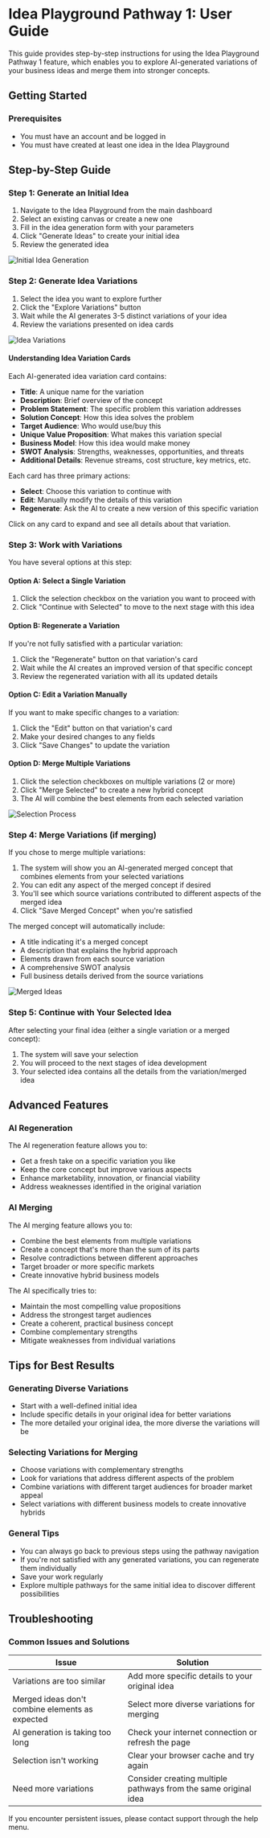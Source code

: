 # Idea Playground Pathway 1: User Guide

This guide provides step-by-step instructions for using the Idea Playground Pathway 1 feature, which enables you to explore AI-generated variations of your business ideas and merge them into stronger concepts.

## Getting Started

### Prerequisites
- You must have an account and be logged in
- You must have created at least one idea in the Idea Playground

## Step-by-Step Guide

### Step 1: Generate an Initial Idea

1. Navigate to the Idea Playground from the main dashboard
2. Select an existing canvas or create a new one
3. Fill in the idea generation form with your parameters
4. Click "Generate Ideas" to create your initial idea
5. Review the generated idea

![Initial Idea Generation](../assets/idea-pathway1/step1.png)

### Step 2: Generate Idea Variations

1. Select the idea you want to explore further
2. Click the "Explore Variations" button
3. Wait while the AI generates 3-5 distinct variations of your idea
4. Review the variations presented on idea cards

![Idea Variations](../assets/idea-pathway1/step2.png)

#### Understanding Idea Variation Cards

Each AI-generated idea variation card contains:
- **Title**: A unique name for the variation
- **Description**: Brief overview of the concept
- **Problem Statement**: The specific problem this variation addresses
- **Solution Concept**: How this idea solves the problem
- **Target Audience**: Who would use/buy this
- **Unique Value Proposition**: What makes this variation special
- **Business Model**: How this idea would make money
- **SWOT Analysis**: Strengths, weaknesses, opportunities, and threats
- **Additional Details**: Revenue streams, cost structure, key metrics, etc.

Each card has three primary actions:
- **Select**: Choose this variation to continue with
- **Edit**: Manually modify the details of this variation
- **Regenerate**: Ask the AI to create a new version of this specific variation

Click on any card to expand and see all details about that variation.

### Step 3: Work with Variations

You have several options at this step:

#### Option A: Select a Single Variation

1. Click the selection checkbox on the variation you want to proceed with
2. Click "Continue with Selected" to move to the next stage with this idea

#### Option B: Regenerate a Variation

If you're not fully satisfied with a particular variation:

1. Click the "Regenerate" button on that variation's card
2. Wait while the AI creates an improved version of that specific concept
3. Review the regenerated variation with all its updated details

#### Option C: Edit a Variation Manually

If you want to make specific changes to a variation:

1. Click the "Edit" button on that variation's card
2. Make your desired changes to any fields
3. Click "Save Changes" to update the variation

#### Option D: Merge Multiple Variations

1. Click the selection checkboxes on multiple variations (2 or more)
2. Click "Merge Selected" to create a new hybrid concept
3. The AI will combine the best elements from each selected variation

![Selection Process](../assets/idea-pathway1/step3.png)

### Step 4: Merge Variations (if merging)

If you chose to merge multiple variations:

1. The system will show you an AI-generated merged concept that combines elements from your selected variations
2. You can edit any aspect of the merged concept if desired
3. You'll see which source variations contributed to different aspects of the merged idea
4. Click "Save Merged Concept" when you're satisfied

The merged concept will automatically include:
- A title indicating it's a merged concept
- A description that explains the hybrid approach
- Elements drawn from each source variation
- A comprehensive SWOT analysis
- Full business details derived from the source variations

![Merged Ideas](../assets/idea-pathway1/step4.png)

### Step 5: Continue with Your Selected Idea

After selecting your final idea (either a single variation or a merged concept):

1. The system will save your selection
2. You will proceed to the next stages of idea development
3. Your selected idea contains all the details from the variation/merged idea

## Advanced Features

### AI Regeneration

The AI regeneration feature allows you to:
- Get a fresh take on a specific variation you like
- Keep the core concept but improve various aspects
- Enhance marketability, innovation, or financial viability
- Address weaknesses identified in the original variation

### AI Merging

The AI merging feature allows you to:
- Combine the best elements from multiple variations
- Create a concept that's more than the sum of its parts
- Resolve contradictions between different approaches
- Target broader or more specific markets
- Create innovative hybrid business models

The AI specifically tries to:
- Maintain the most compelling value propositions
- Address the strongest target audiences
- Create a coherent, practical business concept
- Combine complementary strengths
- Mitigate weaknesses from individual variations

## Tips for Best Results

### Generating Diverse Variations

- Start with a well-defined initial idea
- Include specific details in your original idea for better variations
- The more detailed your original idea, the more diverse the variations will be

### Selecting Variations for Merging

- Choose variations with complementary strengths
- Look for variations that address different aspects of the problem
- Combine variations with different target audiences for broader market appeal
- Select variations with different business models to create innovative hybrids

### General Tips

- You can always go back to previous steps using the pathway navigation
- If you're not satisfied with any generated variations, you can regenerate them individually
- Save your work regularly
- Explore multiple pathways for the same initial idea to discover different possibilities

## Troubleshooting

### Common Issues and Solutions

| Issue | Solution |
|-------|----------|
| Variations are too similar | Add more specific details to your original idea |
| Merged ideas don't combine elements as expected | Select more diverse variations for merging |
| AI generation is taking too long | Check your internet connection or refresh the page |
| Selection isn't working | Clear your browser cache and try again |
| Need more variations | Consider creating multiple pathways from the same original idea |

If you encounter persistent issues, please contact support through the help menu.
